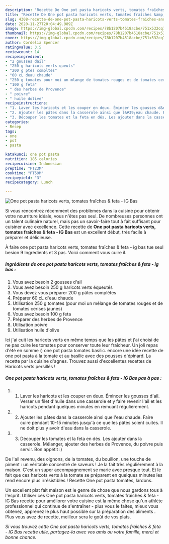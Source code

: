 ```yaml
---
description: "Recette De One pot pasta haricots verts, tomates fraîches &amp;amp; feta - IG Bas"
title: "Recette De One pot pasta haricots verts, tomates fraîches &amp;amp; feta - IG Bas"
slug: 4308-recette-de-one-pot-pasta-haricots-verts-tomates-fraiches-and-amp-feta-ig-bas
date: 2020-11-27T20:04:49.989Z
image: https://img-global.cpcdn.com/recipes/78b1207b4518acbe/751x532cq70/one-pot-pasta-haricots-verts-tomates-fraiches-feta-ig-bas-photo-principale-de-la-recette.jpg
thumbnail: https://img-global.cpcdn.com/recipes/78b1207b4518acbe/751x532cq70/one-pot-pasta-haricots-verts-tomates-fraiches-feta-ig-bas-photo-principale-de-la-recette.jpg
cover: https://img-global.cpcdn.com/recipes/78b1207b4518acbe/751x532cq70/one-pot-pasta-haricots-verts-tomates-fraiches-feta-ig-bas-photo-principale-de-la-recette.jpg
author: Cordelia Spencer
ratingvalue: 3.5
reviewcount: 14
recipeingredient:
- "2 gousses dail"
- "250 g haricots verts queuts"
- "200 g ptes compltes"
- "60 cL deau chaude"
- "250 g tomates pour moi un mlange de tomates rouges et de tomates cerises jaunes"
- "100 g feta"
- " des herbes de Provence"
- " poivre"
- " huile dolive"
recipeinstructions:
- "1. Laver les haricots et les couper en deux. Émincer les gousses d&#39;ail. Verser un filet d&#39;huile dans une casserole et y faire revenir l&#39;ail et les haricots pendant quelques minutes en remuant régulièrement."
- "2. Ajouter les pâtes dans la casserole ainsi que l&#39;eau chaude. Faire cuire pendant 10-15 minutes jusqu&#39;à ce que les pâtes soient cuites. Il ne doit plus y avoir d&#39;eau dans la casserole."
- "3. Découper les tomates et la feta en dés. Les ajouter dans la casserole. Mélanger, ajouter des herbes de Provence, du poivre puis servir. Bon appétit :)"
categories:
- Resep
tags:
- one
- pot
- pasta

katakunci: one pot pasta 
nutrition: 185 calories
recipecuisine: Indonesian
preptime: "PT23M"
cooktime: "PT59M"
recipeyield: "3"
recipecategory: Lunch

---
```



![One pot pasta haricots verts, tomates fraîches &amp; feta - IG Bas](https://img-global.cpcdn.com/recipes/78b1207b4518acbe/751x532cq70/one-pot-pasta-haricots-verts-tomates-fraiches-feta-ig-bas-photo-principale-de-la-recette.jpg)

Si vous rencontrez récemment des problèmes dans la cuisine pour obtenir votre nourriture idéale, vous n'êtes pas seul. De nombreuses personnes ont un talent culinaire naturel, mais pas un savoir-faire tout à fait suffisant pour cuisiner avec excellence. Cette recette de <strong> One pot pasta haricots verts, tomates fraîches &amp; feta - IG Bas </strong> est un excellent début, très facile à préparer et délicieuse.

<!--inarticleads1-->

À faire one pot pasta haricots verts, tomates fraîches &amp; feta - ig bas tue seul besion 9 Ingrédients et 3 pas. Voici comment vous cuire il.

##### Ingrédients de one pot pasta haricots verts, tomates fraîches &amp; feta - ig bas :

1. Vous avez besoin 2 gousses d&#39;ail
1. Vous avez besoin 250 g haricots verts équeutés
1. Vous devez vous préparer 200 g pâtes complètes
1. Préparer 60 cL d&#39;eau chaude
1. Utilisation 250 g tomates (pour moi un mélange de tomates rouges et de tomates cerises jaunes)
1. Vous avez besoin 100 g feta
1. Préparer  des herbes de Provence
1. Utilisation  poivre
1. Utilisation  huile d&#39;olive


Ici j&#39;ai cuit les haricots verts en même temps que les pâtes et j&#39;ai choisi de ne pas cuire les tomates pour conserver toute leur fraîcheur. Un joli repas d&#39;été en somme :) one pot pasta tomates basilic. encore une idée recette de one pot pasta à la tomate et au basilic avec des pousses d&#39;épinard. La recette par la cuisine d&#39;agnes. Trouvez aussi d&#39;excellentes recettes de Haricots verts persillés ! 

<!--inarticleads2-->

##### One pot pasta haricots verts, tomates fraîches &amp; feta - IG Bas pas à pas :

1. 1. Laver les haricots et les couper en deux. Émincer les gousses d&#39;ail. Verser un filet d&#39;huile dans une casserole et y faire revenir l&#39;ail et les haricots pendant quelques minutes en remuant régulièrement.
1. 2. Ajouter les pâtes dans la casserole ainsi que l&#39;eau chaude. Faire cuire pendant 10-15 minutes jusqu&#39;à ce que les pâtes soient cuites. Il ne doit plus y avoir d&#39;eau dans la casserole.
1. 3. Découper les tomates et la feta en dés. Les ajouter dans la casserole. Mélanger, ajouter des herbes de Provence, du poivre puis servir. Bon appétit :)


De l&#39;ail revenu, des oignons, de la tomates, du bouillon, une touche de piment : un véritable concentré de saveurs ! Je la fait très régulièrement à la maison. C&#39;est un super accompagnement se marie avec presque tout. Et le fait que ces haricots verts à la tomate se préparent en quelques minutes les rend encore plus irrésistibles ! Recette One pot pasta tomates, lardons. 

<!--inarticleads1-->

<p>
Un excellent plat fait maison est le genre de chose que nous gardons tous à l'esprit. Utiliser ces One pot pasta haricots verts, tomates fraîches &amp; feta - IG Bas recette pour améliorer votre cuisine est la même chose qu'un athlète professionnel qui continue de s'entraîner - plus vous le faites, mieux vous obtenez, apprenez le plus haut possible sur la préparation des aliments . Plus vous avez de recette, meilleur sera le goût de vos plats.
</p>

<p>
<i>Si vous trouvez cette One pot pasta haricots verts, tomates fraîches &amp; feta - IG Bas recette utile, partagez-la avec vos amis ou votre famille, merci et bonne chance.</i>
</p>
